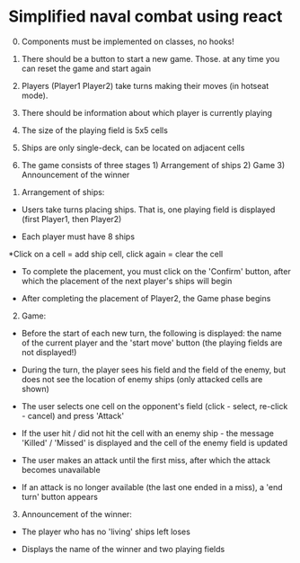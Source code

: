 # Simplified naval combat using react

0. Components must be implemented on classes, no hooks!

1. There should be a button to start a new game. Those. at any time you can reset the game and start again

2. Players (Player1 Player2) take turns making their moves (in hotseat mode).

3. There should be information about which player is currently playing

4. The size of the playing field is 5x5 cells

5. Ships are only single-deck, can be located on adjacent cells

6. The game consists of three stages 1) Arrangement of ships 2) Game 3) Announcement of the winner

1) Arrangement of ships:

* Users take turns placing ships. That is, one playing field is displayed (first Player1, then Player2)

* Each player must have 8 ships

*Click on a cell = add ship cell, click again = clear the cell

* To complete the placement, you must click on the 'Confirm' button, after which the placement of the next player's ships will begin

* After completing the placement of Player2, the Game phase begins

2) Game:

* Before the start of each new turn, the following is displayed: the name of the current player and the 'start move' button (the playing fields are not displayed!)

* During the turn, the player sees his field and the field of the enemy, but does not see the location of enemy ships (only attacked cells are shown)

* The user selects one cell on the opponent's field (click - select, re-click - cancel) and press 'Attack'

* If the user hit / did not hit the cell with an enemy ship - the message 'Killed' / 'Missed' is displayed and the cell of the enemy field is updated

* The user makes an attack until the first miss, after which the attack becomes unavailable

* If an attack is no longer available (the last one ended in a miss), a 'end turn' button appears

3) Announcement of the winner:

* The player who has no 'living' ships left loses

* Displays the name of the winner and two playing fields


